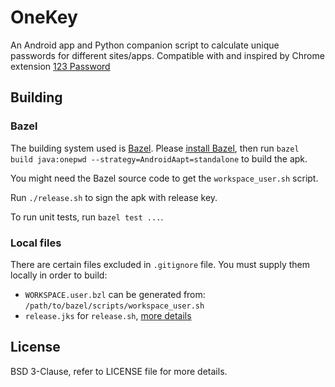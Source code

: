 # OneKey

An Android app and Python companion script to calculate unique passwords
for different sites/apps. Compatible with and inspired by Chrome
extension [123 Password](https://chrome.google.com/webstore/detail/pahmlghhaoabdlhnkmmjbkcmdamjccjj)

## Building

### Bazel

The building system used is [Bazel](https://bazel.build).
Please [install Bazel](https://bazel.build/docs/install.html),
then run `bazel build java:onepwd --strategy=AndroidAapt=standalone`
to build the apk.

You might need the Bazel source code to get the `workspace_user.sh` script.

Run `./release.sh` to sign the apk with release key.

To run unit tests, run `bazel test ...`.

### Local files

There are certain files excluded in `.gitignore` file.
You must supply them locally in order to build:

- `WORKSPACE.user.bzl` can be generated from:
  `/path/to/bazel/scripts/workspace_user.sh`
- `release.jks` for `release.sh`,
  [more details](https://developer.android.com/studio/publish/app-signing.html#signing-manually)

## License

BSD 3-Clause, refer to LICENSE file for more details.
